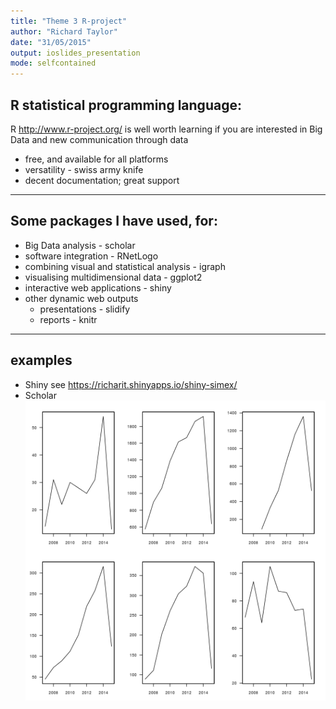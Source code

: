 ```yaml
---
title: "Theme 3 R-project"
author: "Richard Taylor"
date: "31/05/2015"
output: ioslides_presentation
mode: selfcontained
---
```


## R statistical programming language:
R <http://www.r-project.org/> is well worth learning if you are interested in Big Data and new communication through data

- free, and available for all platforms
- versatility - swiss army knife
- decent documentation; great support
---

## Some packages I have used, for:

- Big Data analysis - scholar
- software integration - RNetLogo
- combining visual and statistical analysis - igraph
- visualising multidimensional data - ggplot2
- interactive web applications - shiny
- other dynamic web outputs
    + presentations - slidify
    + reports - knitr
---

## examples
- Shiny see <https://richarit.shinyapps.io/shiny-simex/>
- Scholar
![plot of chunk unnamed-chunk-1](assets/fig/unnamed-chunk-1-1.png) 
